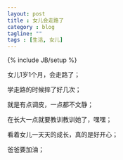 ```yaml
---
layout: post
title : 女儿会走路了
category : blog
tagline: ""
tags : [生活, 女儿]
---
```

{% include JB/setup %}

女儿1岁1个月，会走路了；

学走路的时候摔了好几次；

就是有点调皮，一点都不文静；

在长大一点就要教训教训她了，嘿嘿；

看着女儿一天天的成长，真的是好开心；

爸爸要加油；
